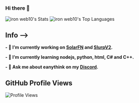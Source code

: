### Hi there 👋




![iron web10's Stats](https://github-readme-stats.vercel.app/api?username=ironweb10&theme=highcontrast&show_icons=true&hide_border=true&count_private=false) ![iron web10's Top Languages](https://github-readme-stats.vercel.app/api/top-langs/?username=ironweb10&theme=highcontrast&show_icons=true&hide_border=true&layout=compact)

## Info -->

**- 🔭 I’m currently working on [SolarFN](https://dsc.gg/solarfnv2) and [SlurpV2](https://discord.com/oauth2/authorize?client_id=1136992916481523733).**

**- 🌱 I’m currently learning nodejs, python, html, C# and C++.**

**- 💬 Ask me about eanythink on my [Discord](https://dsc.gg/iron-web10).**


## GitHub Profile Views
![Profile Views](https://komarev.com/ghpvc/?username=ironweb10)



